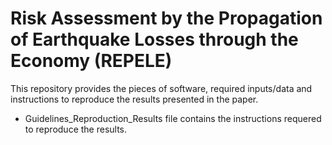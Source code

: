 # Risk Assessment by the Propagation of Earthquake Losses through the Economy (REPELE)

This repository provides the pieces of software, required inputs/data and instructions to reproduce the results presented in the paper.   

* Guidelines_Reproduction_Results file contains the instructions requered to reproduce the results.
